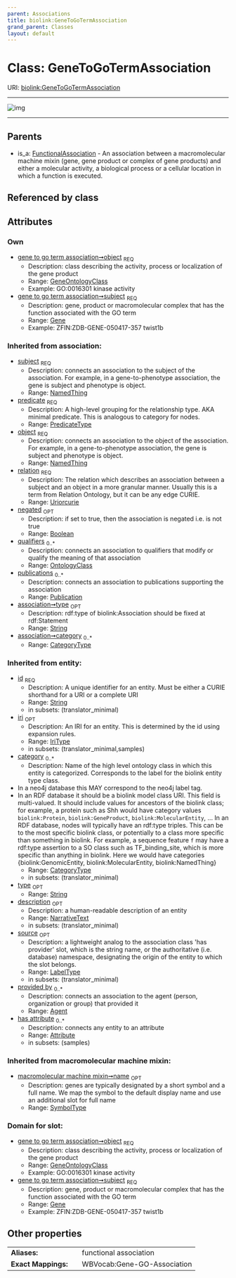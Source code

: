 ```yaml
---
parent: Associations
title: biolink:GeneToGoTermAssociation
grand_parent: Classes
layout: default
---
```


# Class: GeneToGoTermAssociation




URI: [biolink:GeneToGoTermAssociation](https://w3id.org/biolink/vocab/GeneToGoTermAssociation)


---

![img](http://yuml.me/diagram/nofunky;dir:TB/class/[Publication],[OntologyClass],[GeneOntologyClass]%3Cobject%201..1-++[GeneToGoTermAssociation%7Cpredicate(i):predicate_type;relation(i):uriorcurie;negated(i):boolean%20%3F;type(i):string%20%3F;category(i):category_type%20%2A;id(i):string;iri(i):iri_type%20%3F;name(i):label_type%20%3F;description(i):narrative_text%20%3F;source(i):label_type%20%3F],[Gene]%3Csubject%201..1-%20[GeneToGoTermAssociation],[FunctionalAssociation]%5E-[GeneToGoTermAssociation],[GeneOntologyClass],[Gene],[FunctionalAssociation],[Attribute],[Agent])

---


## Parents

 *  is_a: [FunctionalAssociation](FunctionalAssociation.md) - An association between a macromolecular machine mixin (gene, gene product or complex of gene products) and either a molecular activity, a biological process or a cellular location in which a function is executed.

## Referenced by class


## Attributes


### Own

 * [gene to go term association➞object](gene_to_go_term_association_object.md)  <sub>REQ</sub>
     * Description: class describing the activity, process or localization of the gene product
     * Range: [GeneOntologyClass](GeneOntologyClass.md)
     * Example: GO:0016301 kinase activity
 * [gene to go term association➞subject](gene_to_go_term_association_subject.md)  <sub>REQ</sub>
     * Description: gene, product or macromolecular complex that has the function associated with the GO term
     * Range: [Gene](Gene.md)
     * Example: ZFIN:ZDB-GENE-050417-357 twist1b

### Inherited from association:

 * [subject](subject.md)  <sub>REQ</sub>
     * Description: connects an association to the subject of the association. For example, in a gene-to-phenotype association, the gene is subject and phenotype is object.
     * Range: [NamedThing](NamedThing.md)
 * [predicate](predicate.md)  <sub>REQ</sub>
     * Description: A high-level grouping for the relationship type. AKA minimal predicate. This is analogous to category for nodes.
     * Range: [PredicateType](types/PredicateType.md)
 * [object](object.md)  <sub>REQ</sub>
     * Description: connects an association to the object of the association. For example, in a gene-to-phenotype association, the gene is subject and phenotype is object.
     * Range: [NamedThing](NamedThing.md)
 * [relation](relation.md)  <sub>REQ</sub>
     * Description: The relation which describes an association between a subject and an object in a more granular manner. Usually this is a term from Relation Ontology, but it can be any edge CURIE.
     * Range: [Uriorcurie](types/Uriorcurie.md)
 * [negated](negated.md)  <sub>OPT</sub>
     * Description: if set to true, then the association is negated i.e. is not true
     * Range: [Boolean](types/Boolean.md)
 * [qualifiers](qualifiers.md)  <sub>0..\*</sub>
     * Description: connects an association to qualifiers that modify or qualify the meaning of that association
     * Range: [OntologyClass](OntologyClass.md)
 * [publications](publications.md)  <sub>0..\*</sub>
     * Description: connects an association to publications supporting the association
     * Range: [Publication](Publication.md)
 * [association➞type](association_type.md)  <sub>OPT</sub>
     * Description: rdf:type of biolink:Association should be fixed at rdf:Statement
     * Range: [String](types/String.md)
 * [association➞category](association_category.md)  <sub>0..\*</sub>
     * Range: [CategoryType](types/CategoryType.md)

### Inherited from entity:

 * [id](id.md)  <sub>REQ</sub>
     * Description: A unique identifier for an entity. Must be either a CURIE shorthand for a URI or a complete URI
     * Range: [String](types/String.md)
     * in subsets: (translator_minimal)
 * [iri](iri.md)  <sub>OPT</sub>
     * Description: An IRI for an entity. This is determined by the id using expansion rules.
     * Range: [IriType](types/IriType.md)
     * in subsets: (translator_minimal,samples)
 * [category](category.md)  <sub>0..\*</sub>
     * Description: Name of the high level ontology class in which this entity is categorized. Corresponds to the label for the biolink entity type class.
 * In a neo4j database this MAY correspond to the neo4j label tag.
 * In an RDF database it should be a biolink model class URI.
This field is multi-valued. It should include values for ancestors of the biolink class; for example, a protein such as Shh would have category values `biolink:Protein`, `biolink:GeneProduct`, `biolink:MolecularEntity`, ...
In an RDF database, nodes will typically have an rdf:type triples. This can be to the most specific biolink class, or potentially to a class more specific than something in biolink. For example, a sequence feature `f` may have a rdf:type assertion to a SO class such as TF_binding_site, which is more specific than anything in biolink. Here we would have categories {biolink:GenomicEntity, biolink:MolecularEntity, biolink:NamedThing}
     * Range: [CategoryType](types/CategoryType.md)
     * in subsets: (translator_minimal)
 * [type](type.md)  <sub>OPT</sub>
     * Range: [String](types/String.md)
 * [description](description.md)  <sub>OPT</sub>
     * Description: a human-readable description of an entity
     * Range: [NarrativeText](types/NarrativeText.md)
     * in subsets: (translator_minimal)
 * [source](source.md)  <sub>OPT</sub>
     * Description: a lightweight analog to the association class 'has provider' slot, which is the string name, or the authoritative (i.e. database) namespace, designating the origin of the entity to which the slot belongs.
     * Range: [LabelType](types/LabelType.md)
     * in subsets: (translator_minimal)
 * [provided by](provided_by.md)  <sub>0..\*</sub>
     * Description: connects an association to the agent (person, organization or group) that provided it
     * Range: [Agent](Agent.md)
 * [has attribute](has_attribute.md)  <sub>0..\*</sub>
     * Description: connects any entity to an attribute
     * Range: [Attribute](Attribute.md)
     * in subsets: (samples)

### Inherited from macromolecular machine mixin:

 * [macromolecular machine mixin➞name](macromolecular_machine_mixin_name.md)  <sub>OPT</sub>
     * Description: genes are typically designated by a short symbol and a full name. We map the symbol to the default display name and use an additional slot for full name
     * Range: [SymbolType](types/SymbolType.md)

### Domain for slot:

 * [gene to go term association➞object](gene_to_go_term_association_object.md)  <sub>REQ</sub>
     * Description: class describing the activity, process or localization of the gene product
     * Range: [GeneOntologyClass](GeneOntologyClass.md)
     * Example: GO:0016301 kinase activity
 * [gene to go term association➞subject](gene_to_go_term_association_subject.md)  <sub>REQ</sub>
     * Description: gene, product or macromolecular complex that has the function associated with the GO term
     * Range: [Gene](Gene.md)
     * Example: ZFIN:ZDB-GENE-050417-357 twist1b

## Other properties

|  |  |  |
| --- | --- | --- |
| **Aliases:** | | functional association |
| **Exact Mappings:** | | WBVocab:Gene-GO-Association |

